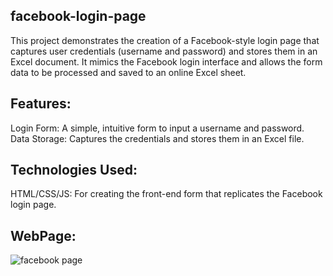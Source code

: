 
## facebook-login-page
This project demonstrates the creation of a Facebook-style login page that captures user credentials (username and password) and stores them in an Excel document. It mimics the Facebook login interface and allows the form data to be processed and saved to an online Excel sheet.
## Features:
Login Form: A simple, intuitive form to input a username and password.
Data Storage: Captures the credentials and stores them in an Excel file.
## Technologies Used:
HTML/CSS/JS: For creating the front-end form that replicates the Facebook login page.

## WebPage:
![facebook page](https://github.com/user-attachments/assets/ad9efff4-09d9-4b0d-a9d9-bd657b94399b)


